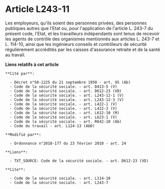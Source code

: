 # Article L243-11

Les employeurs, qu'ils soient des personnes privées, des personnes publiques autres que l'Etat ou, pour l'application de
l'article L. 243-7 du présent code, l'Etat, et les travailleurs indépendants sont tenus de recevoir les agents de contrôle
des organismes mentionnés aux articles L. 243-7 et L. 114-10, ainsi que les ingénieurs conseils et contrôleurs de sécurité
régulièrement accrédités par les     caisses d'assurance retraite et de la santé au travail.

**Liens relatifs à cet article**

	**Cité par**:

	  - Décret n°50-1225 du 21 septembre 1950 - art. 95 (Ab)
	  - Code de la sécurité sociale. - art. D413-5 (V)
	  - Code de la sécurité sociale. - art. D612-23 (VD)
	  - Code de la sécurité sociale. - art. L243-12-1 (V)
	  - Code de la sécurité sociale. - art. L243-12-3 (V)
	  - Code de la sécurité sociale. - art. L422-1 (V)
	  - Code de la sécurité sociale. - art. L422-3 (V)
	  - Code de la sécurité sociale. - art. L612-10 (M)
	  - Code de la sécurité sociale. - art. L623-1 (V)
	  - Code de la sécurité sociale. - art. R642-10 (Ab)
	  - Code du travail - art. L124-13 (AbD)

	**Modifié par**:

	  - Ordonnance n°2010-177 du 23 février 2010 - art. 24

	**Liens**:

	  - TXT_SOURCE: Code de la sécurité sociale. - art. D612-23 (VD)

	**Cite**:

	  - Code de la sécurité sociale. - art. L114-10
	  - Code de la sécurité sociale. - art. L243-7

